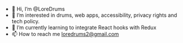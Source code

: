 - 👋 Hi, I’m @LoreDrums 
- 👀 I’m interested in drums, web apps, accessibility, privacy rights and tech policy. 
- 🌱 I’m currently learning to integrate React hooks with Redux 
- 📫 How to reach me loredrums2@gmail.com

<!---
LoreDrums/LoreDrums is a ✨ special ✨ repository because its `README.md` (this file) appears on your GitHub profile.
You can click the Preview link to take a look at your changes.
--->
